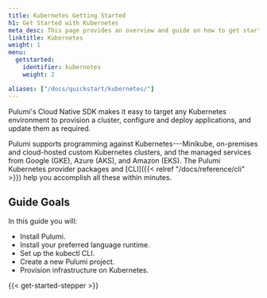 ```yaml
---
title: Kubernetes Getting Started
h1: Get Started with Kubernetes
meta_desc: This page provides an overview and guide on how to get started with Kubernetes.
linktitle: Kubernetes
weight: 1
menu:
  getstarted:
    identifier: kubernetes
    weight: 2

aliases: ["/docs/quickstart/kubernetes/"]
---
```


Pulumi's Cloud Native SDK makes it easy to target any Kubernetes environment to
provision a cluster, configure and deploy applications, and update them as
required.

Pulumi supports programming against Kubernetes---Minikube, on-premises and
cloud-hosted custom Kubernetes clusters, and the managed services from Google
(GKE), Azure (AKS), and Amazon (EKS). The Pulumi Kubernetes provider
packages and [CLI]({{< relref "/docs/reference/cli" >}})
help you accomplish all these within minutes.

## Guide Goals

In this guide you will:

- Install Pulumi.
- Install your preferred language runtime.
- Set up the kubectl CLI.
- Create a new Pulumi project.
- Provision infrastructure on Kubernetes.

{{< get-started-stepper >}}
